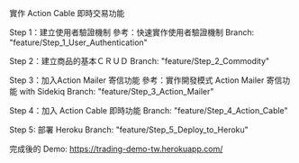 實作 Action Cable 即時交易功能

Step 1：建立使用者驗證機制 
參考：快速實作使用者驗證機制
Branch: "feature/Step_1_User_Authentication"

Step 2：建立商品的基本ＣＲＵＤ
Branch: "feature/Step_2_Commodity"

Step 3：加入Action Mailer 寄信功能
參考：實作開發模式 Action Mailer 寄信功能 with Sidekiq
Branch: "feature/Step_3_Action_Mailer"

Step 4：加入 Action Cable 即時功能
Branch: "feature/Step_4_Action_Cable"

Step 5: 部署 Heroku
Branch: "feature/Step_5_Deploy_to_Heroku"

完成後的 Demo: https://trading-demo-tw.herokuapp.com/

